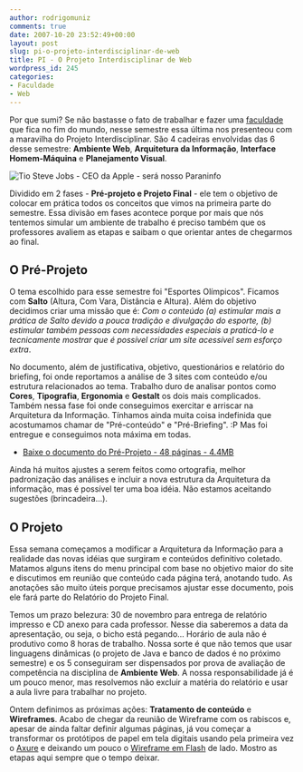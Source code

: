 ```yaml
---
author: rodrigomuniz
comments: true
date: 2007-10-20 23:52:49+00:00
layout: post
slug: pi-o-projeto-interdisciplinar-de-web
title: PI - O Projeto Interdisciplinar de Web
wordpress_id: 245
categories:
- Faculdade
- Web
---
```


Por que sumi? Se não bastasse o fato de trabalhar e fazer uma [faculdade](http://maristaspe.com) que fica no fim do mundo, nesse semestre essa última nos presenteou com a maravilha do Projeto Interdisciplinar. São 4 cadeiras envolvidas das 6 desse semestre: **Ambiente Web**, **Arquitetura da Informação**, **Interface Homem-Máquina** e **Planejamento Visual**.



![Tio Steve Jobs - CEO da Apple - será nosso Paraninfo](http://rodrigomuniz.com/wp-content/img/jobs-univer.jpg)



Dividido em 2 fases - **Pré-projeto e Projeto Final** - ele tem o objetivo de colocar em prática todos os conceitos que vimos na primeira parte do semestre. Essa divisão em fases acontece porque por mais que nós tentemos simular um ambiente de trabalho é preciso também que os professores avaliem as etapas e saibam o que orientar antes de chegarmos ao final.



## O Pré-Projeto


O tema escolhido para esse semestre foi "Esportes Olímpicos". Ficamos com **Salto** (Altura, Com Vara, Distância e Altura). Além do objetivo decidimos criar uma missão que é: _Com o conteúdo (a) estimular mais a prática de Salto devido a pouca tradição e divulgação do esporte, (b) estimular também pessoas com necessidades especiais a praticá-lo e tecnicamente mostrar que é possível criar um site acessível sem esforço extra_.

No documento, além de justificativa, objetivo, questionários e relatório do briefing, foi onde reportamos a análise de 3 sites com conteúdo e/ou estrutura relacionados ao tema. Trabalho duro de analisar pontos como **Cores**, **Tipografia**, **Ergonomia** e **Gestalt** os dois mais complicados. Também nessa fase foi onde conseguimos exercitar e arriscar na Arquitetura da Informação. Tínhamos ainda muita coisa indefinida que acostumamos chamar de "Pré-conteúdo" e "Pré-Briefing". :P Mas foi entregue e conseguimos nota máxima em todas.



	
  * [Baixe o documento do Pré-Projeto - 48 páginas - 4.4MB](http://faculdade.rodrigomuniz.com/dopulo/docs/pre_projeto_atletismo_abnt_impresso.doc)

Ainda há muitos ajustes a serem feitos como ortografia, melhor padronização das análises e incluir a nova estrutura da Arquitetura da informação, mas é possível ter uma boa idéia. Não estamos aceitando sugestões (brincadeira...).



## O Projeto


Essa semana começamos a modificar a Arquitetura da Informação para a realidade das novas idéias que surgiram e conteúdos definitivo coletado. Matamos alguns itens do menu principal com base no objetivo maior do site e discutimos em reunião que conteúdo cada página terá, anotando tudo. As anotações são muito úteis porque precisamos ajustar esse documento, pois ele fará parte do Relatório do Projeto Final.

Temos um prazo belezura: 30 de novembro para entrega de relatório impresso e CD anexo para cada professor. Nesse dia saberemos a data da apresentação, ou seja, o bicho está pegando... Horário de aula não é produtivo como 8 horas de trabalho. Nossa sorte é que não temos que usar linguagens dinâmicas (o projeto de Java e banco de dados é no próximo semestre) e os 5 conseguiram ser dispensados por prova de avaliação de competência na disciplina de **Ambiente Web**. A nossa responsabilidade já é um pouco menor, mas resolvemos não excluir a matéria do relatório e usar a aula livre para trabalhar no projeto.

Ontem definimos as próximas ações: **Tratamento de conteúdo** e **Wireframes**. Acabo de chegar da reunião de Wireframe com os rabiscos e, apesar de ainda faltar definir algumas páginas, já vou começar a transformar os protótipos de papel em tela digitais usando pela primeira vez o [Axure](http://www.axure.com/) e deixando um pouco o [Wireframe em Flash](http://rodrigomuniz.com/blog/como-fazer-wireframe-no-flash/) de lado. Mostro as etapas aqui sempre que o tempo deixar.
